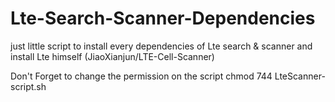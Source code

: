 # Lte-Search-Scanner-Dependencies
just little script to install every dependencies of Lte search &amp; scanner and install Lte himself (JiaoXianjun/LTE-Cell-Scanner)

Don't Forget to change the permission on the script 
chmod 744 LteScanner-script.sh
